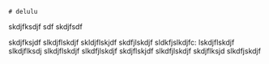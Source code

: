     # delulu
skdjfksdjf
 sdf
skdjfsdf

skdjfksjdf
slkdjflskdjf
skldjflskjdf
skdfjlskdjf
sldkfjslkdjfc:
lskdjflskdjf
slkdjflksdj
slkdjflskdjf
slkdfjlskdjf
skdjflskjdf
slkdfjlskdjf
skdjflksjd
slkdfjskdjf

